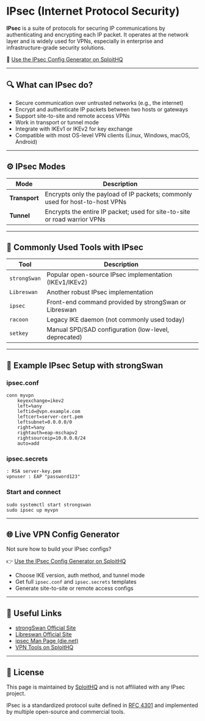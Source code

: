 # IPsec (Internet Protocol Security)

**IPsec** is a suite of protocols for securing IP communications by authenticating and encrypting each IP packet. It operates at the network layer and is widely used for VPNs, especially in enterprise and infrastructure-grade security solutions.

🔗 [Use the IPsec Config Generator on SploitHQ](https://sploithq.com/vpn)

---

## 🔍 What can IPsec do?

- Secure communication over untrusted networks (e.g., the internet)
- Encrypt and authenticate IP packets between two hosts or gateways
- Support site-to-site and remote access VPNs
- Work in transport or tunnel mode
- Integrate with IKEv1 or IKEv2 for key exchange
- Compatible with most OS-level VPN clients (Linux, Windows, macOS, Android)

---

## ⚙️ IPsec Modes

| Mode         | Description                                                                 |
|--------------|-----------------------------------------------------------------------------|
| **Transport** | Encrypts only the payload of IP packets; commonly used for host-to-host VPNs |
| **Tunnel**    | Encrypts the entire IP packet; used for site-to-site or road warrior VPNs    |

---

## 🧰 Commonly Used Tools with IPsec

| Tool        | Description                                      |
|-------------|--------------------------------------------------|
| `strongSwan`| Popular open-source IPsec implementation (IKEv1/IKEv2) |
| `Libreswan` | Another robust IPsec implementation              |
| `ipsec`     | Front-end command provided by strongSwan or Libreswan |
| `racoon`    | Legacy IKE daemon (not commonly used today)      |
| `setkey`    | Manual SPD/SAD configuration (low-level, deprecated) |

---

## 🧪 Example IPsec Setup with strongSwan

### ipsec.conf
```
conn myvpn
    keyexchange=ikev2
    left=%any
    leftid=@vpn.example.com
    leftcert=server-cert.pem
    leftsubnet=0.0.0.0/0
    right=%any
    rightauth=eap-mschapv2
    rightsourceip=10.0.0.0/24
    auto=add
```

### ipsec.secrets
```
: RSA server-key.pem
vpnuser : EAP "password123"
```

### Start and connect
```
sudo systemctl start strongswan
sudo ipsec up myvpn
```

---

## 🌐 Live VPN Config Generator

Not sure how to build your IPsec configs?

👉 [Use the IPsec Config Generator on SploitHQ](https://sploithq.com/vpn)

- Choose IKE version, auth method, and tunnel mode
- Get full `ipsec.conf` and `ipsec.secrets` templates
- Generate site-to-site or remote access configs

---

## 🔗 Useful Links

- [strongSwan Official Site](https://www.strongswan.org/)
- [Libreswan Official Site](https://libreswan.org/)
- [ipsec Man Page (die.net)](https://linux.die.net/man/8/ipsec)
- [VPN Tools on SploitHQ](https://sploithq.com/vpn)

---

## 📄 License

This page is maintained by [SploitHQ](https://sploithq.com) and is not affiliated with any IPsec project.

IPsec is a standardized protocol suite defined in [RFC 4301](https://datatracker.ietf.org/doc/html/rfc4301) and implemented by multiple open-source and commercial tools.
